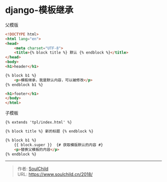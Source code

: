 # django-模板继承

<!--more-->
父模版
```html
<!DOCTYPE html>
<html lang="en">
<head>
    <meta charset="UTF-8">
    <title>{% block title %} 默认 {% endblock %}</title>
</head>
<body>
<h1>header</h1>

{% block b1 %}
    <p>模板继承，我是默认内容，可以被修改</p>
{% endblock b1 %}

<h1>footer</h1>
</body>
</html>
```

子模板
```html
{% extends 'tpl/index.html' %}

{% block title %} 新的标题 {% endblock %}

{% block b1 %}
    {{ block.super }}  {# 获取模版默认的内容 #}
    <p>替换父模板的内容</p>
{% endblock %}
```


---

> 作者: [SoulChild](https://www.soulchild.cn)  
> URL: https://www.soulchild.cn/2018/  


